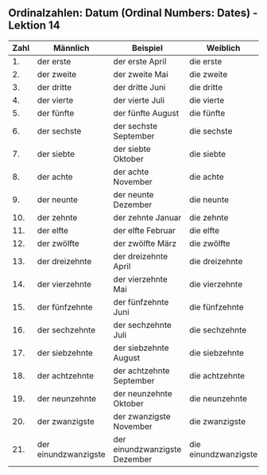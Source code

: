 ## Ordinalzahlen: Datum (Ordinal Numbers: Dates) - Lektion 14

| Zahl         | Männlich              | Beispiel                     | Weiblich              | Beispiel                     |
|--------------|-----------------------|------------------------------|-----------------------|------------------------------|
| 1.           | der erste             | der erste April              | die erste              | die erste April              |
| 2.           | der zweite            | der zweite Mai               | die zweite             | die zweite Mai               |
| 3.           | der dritte            | der dritte Juni              | die dritte             | die dritte Juni              |
| 4.           | der vierte            | der vierte Juli              | die vierte             | die vierte Juli              |
| 5.           | der fünfte            | der fünfte August            | die fünfte             | die fünfte August            |
| 6.           | der sechste           | der sechste September        | die sechste            | die sechste September        |
| 7.           | der siebte            | der siebte Oktober           | die siebte             | die siebte Oktober           |
| 8.           | der achte             | der achte November           | die achte              | die achte November           |
| 9.           | der neunte            | der neunte Dezember          | die neunte             | die neunte Dezember          |
| 10.          | der zehnte            | der zehnte Januar            | die zehnte             | die zehnte Januar            |
| 11.          | der elfte             | der elfte Februar            | die elfte              | die elfte Februar            |
| 12.          | der zwölfte           | der zwölfte März             | die zwölfte            | die zwölfte März             |
| 13.          | der dreizehnte        | der dreizehnte April         | die dreizehnte         | die dreizehnte April         |
| 14.          | der vierzehnte        | der vierzehnte Mai           | die vierzehnte         | die vierzehnte Mai           |
| 15.          | der fünfzehnte        | der fünfzehnte Juni          | die fünfzehnte         | die fünfzehnte Juni          |
| 16.          | der sechzehnte        | der sechzehnte Juli          | die sechzehnte         | die sechzehnte Juli          |
| 17.          | der siebzehnte        | der siebzehnte August        | die siebzehnte         | die siebzehnte August        |
| 18.          | der achtzehnte        | der achtzehnte September     | die achtzehnte         | die achtzehnte September     |
| 19.          | der neunzehnte        | der neunzehnte Oktober       | die neunzehnte         | die neunzehnte Oktober       |
| 20.          | der zwanzigste        | der zwanzigste November      | die zwanzigste         | die zwanzigste November      |
| 21.          | der einundzwanzigste  | der einundzwanzigste Dezember| die einundzwanzigste   | die einundzwanzigste Dezember|
